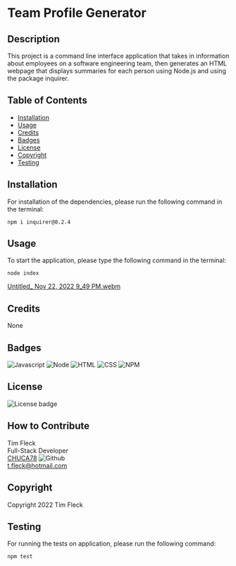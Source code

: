 # Team Profile Generator

## Description

This project is a command line interface application that takes in information about employees on a software engineering team, then generates an HTML webpage that displays summaries for each person using Node.js and using the package inquirer.

## Table of Contents

- [Installation](#installation)
- [Usage](#usage)
- [Credits](#credits)
- [Badges](#badges)
- [License](#license)
- [Copyright](#copyright)
- [Testing](#testing)

## Installation

For installation of the dependencies, please run the following command in the terminal:

```
npm i inquirer@8.2.4
```

## Usage

To start the application, please type the following command in the terminal:

```
node index
```

[Untitled_ Nov 22, 2022 9_49 PM.webm](https://user-images.githubusercontent.com/97859682/203461406-58000b47-14de-4c20-a576-f976e7b71c8d.webm)



## Credits

None

## Badges

![Javascript](https://img.shields.io/badge/JavaScript-black?style=for-the-badge&logo=JavaScript)
![Node](https://img.shields.io/badge/Node-green?style=for-the-badge&logo=Node.js)
![HTML](https://img.shields.io/badge/HTML-informational?style=for-the-badge&logo=html5)
![CSS](https://img.shields.io/badge/css-darkgreen?style=for-the-badge&logo=css3)
![NPM](https://img.shields.io/badge/npm-yellow?style=for-the-badge&logo=NPM)

## License

![License badge](https://img.shields.io/badge/license-MIT-blue.svg)

## How to Contribute

Tim Fleck<br />
Full-Stack Developer<br />
[CHUCA78](https://github.com/Chuca78) ![Github](https://img.shields.io/badge/GitHub-100000?style=for-the-badge&logo=github&logoColor=white)<br />
t.fleck@hotmail.com

## Copyright

Copyright 2022 Tim Fleck

## Testing

For running the tests on application, please run the following command:

```
npm test
```
